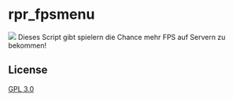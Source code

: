 
# rpr_fpsmenu
<img src="https://dcbadge.limes.pink/api/shield/1042446188756082708" />
Dieses Script gibt spielern die Chance mehr FPS auf Servern zu bekommen!

## License

[GPL 3.0](https://choosealicense.com/licenses/gpl-3.0/)
